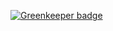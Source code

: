 
[![Greenkeeper badge](https://badges.greenkeeper.io/unshift/draft-js-collaborative-editor.svg)](https://greenkeeper.io/)
